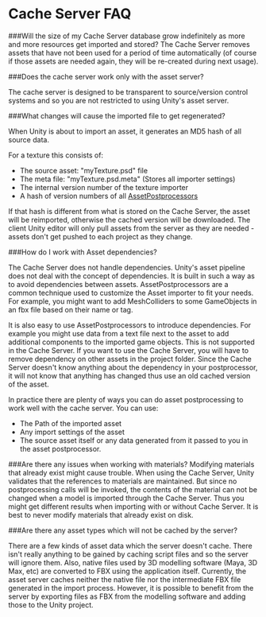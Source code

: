 Cache Server FAQ
================


###Will the size of my Cache Server database grow indefinitely as more and more resources get imported and stored?
The Cache Server removes assets that have not been used for a period of time automatically (of course if those assets are needed again, they will be re-created during next usage). 

###Does the cache server work only with the asset server?

The cache server is designed to be transparent to source/version control systems and so you are not restricted to using Unity's asset server.

###What changes will cause the imported file to get regenerated?

When Unity is about to import an asset, it generates an MD5 hash of all source data.

For a texture this consists of:
* The source asset:  "myTexture.psd" file
* The meta file: "myTexture.psd.meta" (Stores all importer settings)
* The internal version number of the texture importer
* A hash of version numbers of all [AssetPostprocessors](ScriptRef:AssetPostprocessor.html.html)

If that hash is different from what is stored on the Cache Server, the asset will be reimported, otherwise the cached version will be downloaded. The client Unity editor will only pull assets from the server as they are needed - assets don't get pushed to each project as they change.


###How do I work with Asset dependencies?

The Cache Server does not handle dependencies. Unity's asset pipeline does not deal with the concept of dependencies. It is built in such a way as to avoid dependencies between assets. <span class=component>AssetPostprocessors</span> are a common technique used to customize the Asset importer to fit your needs. For example, you might want to add MeshColliders to some GameObjects in an fbx file based on their name or tag.

It is also easy to use <span class=component>AssetPostprocessors</span> to introduce dependencies. For example you might use data from a text file next to the asset to add additional components to the imported game objects. This is not supported in the Cache Server. If you want to use the Cache Server, you will have to remove dependency on other assets in the project folder. Since the Cache Server doesn't know anything about the dependency in your postprocessor, it will not know that anything has changed thus use an old cached version of the asset.

In practice there are plenty of ways you can do asset postprocessing to work well with the cache server.
You can use:
* The Path of the imported asset
* Any import settings of the asset
* The source asset itself or any data generated from it passed to you in the asset postprocessor.

###Are there any issues when working with materials?
Modifying materials that already exist might cause trouble. When using the Cache Server, Unity validates that the references to materials are maintained. But since no postprocessing calls will be invoked, the contents of the material can not be changed when a model is imported through the Cache Server. Thus you might get different results when importing with or without Cache Server. It is best to never modify materials that already exist on disk.

###Are there any asset types which will not be cached by the server?

There are a few kinds of asset data which the server doesn't cache. There isn't really anything to be gained by caching script files and so the server will ignore them. Also, native files used by 3D modelling software (Maya, 3D Max, etc) are converted to FBX using the application itself. Currently, the asset server caches neither the native file nor the intermediate FBX file generated in the import process. However, it is possible to benefit from the server by exporting files as FBX from the modelling software and adding those to the Unity project.
